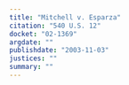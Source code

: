 ```yaml
---
title: "Mitchell v. Esparza"
citation: "540 U.S. 12"
docket: "02-1369"
argdate: ""
publishdate: "2003-11-03"
justices: ""
summary: ""
---
```


